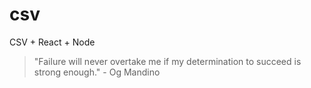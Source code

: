 # csv
CSV + React + Node


<!-- INSPIRATIONAL_QUOTE_START -->
> "Failure will never overtake me if my determination to succeed is strong enough." - Og Mandino
<!-- INSPIRATIONAL_QUOTE_END -->
